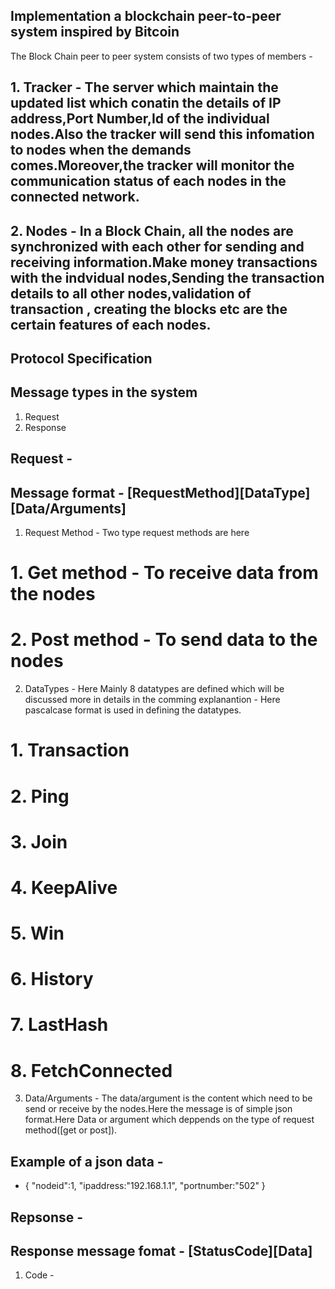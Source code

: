 ## Implementation a blockchain peer-to-peer system inspired by Bitcoin ##

The Block Chain peer to peer system consists of two types of members - 

## 1. Tracker - The server which maintain the updated list which conatin the details of IP address,Port Number,Id of the individual nodes.Also the tracker will send this infomation to nodes when the demands comes.Moreover,the tracker will monitor the communication status of each nodes in the connected network.

## 2. Nodes - In a Block Chain, all the nodes are synchronized with each other for sending and receiving information.Make money transactions with the indvidual nodes,Sending the transaction details to all other nodes,validation of transaction , creating the blocks etc are the certain features of each nodes.

## Protocol Specification ##

## Message types  in the system ##

1. Request 
2. Response

## Request -  

## Message format  - [RequestMethod][DataType][Data/Arguments]

1. Request Method  - Two type request methods are here 

# 1. Get method  - To receive data from the nodes 
# 2. Post method  - To send data to the nodes

2. DataTypes  - Here Mainly 8 datatypes are defined which will be discussed more in details in the comming explanantion  - Here pascalcase format is used in defining the datatypes.

# 1. Transaction 
# 2. Ping
# 3. Join
# 4. KeepAlive
# 5. Win
# 6. History
# 7. LastHash
# 8. FetchConnected

3. Data/Arguments - The data/argument is the content which need to be send or receive by the nodes.Here the message is of simple json format.Here Data or argument which deppends on the type of request method([get or post]).

## Example of a  json data - 

- {
    "nodeid":1,
    "ipaddress:"192.168.1.1",
    "portnumber:"502"
 }


## Repsonse -

## Response message fomat  - [StatusCode][Data]

1. Code - 



